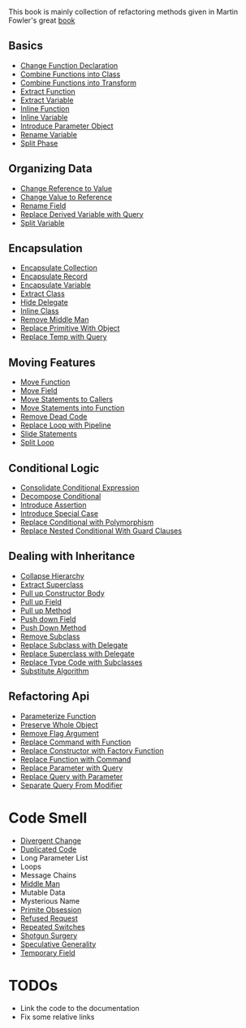 This book is mainly collection of refactoring methods given in Martin Fowler's great
[book](https://martinfowler.com/books/refactoring.html)


## Basics
* [Change Function Declaration](./doc/Change%20Function%20Declaration/Change%20Function%20Declaration.md)
* [Combine Functions into Class](./doc/Combine%20Functions%20into%20Class/Combine%20Functions%20into%20Class.md)
* [Combine Functions into Transform](./doc/Combine%20Functions%20into%20Transform/Combine%20Functions%20into%20Transform.md)
* [Extract Function](./doc/Extract%20Function/Extract%20Function.md)
* [Extract Variable](./doc/Extract%20Variable/Extract%20Variable.md)
* [Inline Function](./doc/Inline%20Function/Inline%20Function.md)
* [Inline Variable](./doc/Inline%20Variable/Inline%20Variable.md)
* [Introduce Parameter Object](./doc/Introduce%20Parameter%20Object/Introduce%20Parameter%20Object.md)
* [Rename Variable](./doc/Rename%20Variable/Rename%20Variable.md)
* [Split Phase](./doc/Split%20Phase/Split%20Phase.md)

## Organizing Data
* [Change Reference to Value](./doc/Change%20Reference%20to%20Value/Change%20Reference%20to%20Value.md)
* [Change Value to Reference](./doc/Change%20Value%20to%20Reference/Change%20Value%20to%20Reference.md)
* [Rename Field](./doc/Rename%20Field/Rename%20Field.md)
* [Replace Derived Variable with Query](./doc/Replace%20Derived%20Variable%20with%20Query/Replace%20Derived%20Variable%20with%20Query.md)
* [Split Variable](./doc/Split%20Variable/Split%20Variable.md)


## Encapsulation
* [Encapsulate Collection](./doc/Encapsulate%20Collection/Encapsulate%20Collection.md)
* [Encapsulate Record](./doc/Encapsulate%20Record/Encapsulate%20Record.md)
* [Encapsulate Variable](./doc/Encapsulate%20Variable/Encapsulate%20Variable.md)
* [Extract Class](./doc/Extract%20Class/Extract%20Class.md)
* [Hide Delegate](./doc/Hide%20Delegate/Hide%20Delegate.md)
* [Inline Class](./doc/Inline%20Class/Inline%20Class.md)
* [Remove Middle Man](./doc/Remove%20Middle%20Man/Remove%20Middle%20Man.md)
* [Replace Primitive With Object](./doc/Replace%20Primitive%20With%20Object/Replace%20Primitive%20With%20Object.md)
* [Replace Temp with Query](./doc/Replace%20Temp%20with%20Query/Replace%20Temp%20with%20Query.md)


## Moving Features
* [Move Function](./doc/Move%20Function/Move%20Function.md)
* [Move Field](./doc/Move%20Field/Move%20Field.md)
* [Move Statements to Callers](./doc/Move%20Statements%20to%20Callers/Move%20Statements%20to%20Callers.md)
* [Move Statements into Function](./doc/Move%20Statements%20into%20Function/Move%20Statements%20into%20Function.md)
* [Remove Dead Code](./doc/Remove%20Dead%20Code/Remove%20Dead%20Code.md)
* [Replace Loop with Pipeline](./doc/Replace%20Loop%20with%20Pipeline/Replace%20Loop%20with%20Pipeline.md)
* [Slide Statements](./doc/Slide%20Statements/Slide%20Statements.md)
* [Split Loop](./doc/Split%20Loop/Split%20Loop.md)

## Conditional Logic
* [Consolidate Conditional Expression](./doc/Consolidate%20Conditional%20Expression/Consolidate%20Conditional%20Expression.md)
* [Decompose Conditional](./doc/Decompose%20Conditional/Decompose%20Conditional.md)
* [Introduce Assertion](./doc/Introduce%20Assertion/Introduce%20Assertion.md)
* [Introduce Special Case](./doc/Introduce%20Special%20Case/Introduce%20Special%20Case.md)
* [Replace Conditional with Polymorphism](./doc/Replace%20Conditional%20with%20Polymorphism/Replace%20Conditional%20with%20Polymorphism.md)
* [Replace Nested Conditional With Guard Clauses](./doc/Replace%20Nested%20Conditional%20With%20Guard%20Clauses/Replace%20Nested%20Conditional%20With%20Guard%20Clauses.md)

## Dealing with Inheritance
* [Collapse Hierarchy](./doc/Collapse%20Hierarchy/Collapse%20Hierarchy.md)
* [Extract Superclass](./doc/Extract%20Superclass/Extract%20Superclass.md)
* [Pull up Constructor Body](./doc/Pull%20up%20Constructor%20Body/Pull%20up%20Constructor%20Body.md)
* [Pull up Field](./doc/Pull%20up%20Field/Pull%20up%20Field.md)
* [Pull up Method](./doc/Pull%20up%20Method/Pull%20up%20Method.md)
* [Push down Field](./doc/Push%20down%20Field/Push%20down%20Field.md)
* [Push Down Method](./doc/Push%20Down%20Method/Push%20Down%20Method.md)
* [Remove Subclass](./doc/Push%20Down%20Method/Push%20Down%20Method.md)
* [Replace Subclass with Delegate](./doc/Replace%20Subclass%20with%20Delegate/Replace%20Subclass%20with%20Delegate.md)
* [Replace Superclass with Delegate](./doc/Replace%20Superclass%20with%20Delegate/Replace%20Superclass%20with%20Delegate.md)
* [Replace Type Code with Subclasses](./doc/Replace%20Type%20Code%20with%20Subclasses/Replace%20Type%20Code%20with%20Subclasses.md)
* [Substitute Algorithm](./doc/Substitute%20Algorithm/Substitute%20Algorithm.md)


## Refactoring Api
* [Parameterize Function](./doc/Parameterize%20Function/Parameterize%20Function.md)
* [Preserve Whole Object](./doc/Preserve%20Whole%20Object/Preserve%20Whole%20Object.md)
* [Remove Flag Argument](./doc/Remove%20Flag%20Argument/Remove%20Flag%20Argument.md)
* [Replace Command with Function](./doc/Replace%20Command%20with%20Function/Replace%20Command%20with%20Function.md)
* [Replace Constructor with Factory Function](./doc/Replace%20Constructor%20with%20Factory%20Function/Replace%20Constructor%20with%20Factory%20Function.md)
* [Replace Function with Command](./doc/Replace%20Function%20with%20Command/Replace%20Function%20with%20Command.md)
* [Replace Parameter with Query](./doc/Replace%20Parameter%20with%20Query/Replace%20Parameter%20with%20Query.md)
* [Replace Query with Parameter](./doc/Replace%20Query%20with%20Parameter/Replace%20Query%20with%20Parameter.md)
* [Separate Query From Modifier](./doc/Separate%20Query%20From%20Modifier/Separate%20Query%20From%20Modifier.md)



# Code Smell
* [Divergent Change](./doc/Divergent%20Change.md)
* [Duplicated Code](./doc/Duplicated%20Code.md)
* Long Parameter List
* Loops
* Message Chains
* [Middle Man](./doc/Middle%20Man.md)
* Mutable Data
* Mysterious Name
* [Primite Obsession](./doc/Primite%20Obsession.md)
* [Refused Request](./doc/Refused%20Request.md)
* [Repeated Switches](./doc/Repeated%20Switches.md)
* [Shotgun Surgery](./doc/Shotgun%20Surgery.md)
* [Speculative Generality](./doc/Speculative%20Generality.md)
* [Temporary Field](./doc/Temporary%20Field.md)



# TODOs
* Link the code to the documentation
* Fix some relative links








